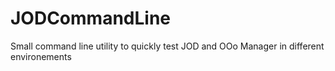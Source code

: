 JODCommandLine
==============

Small command line utility to quickly test JOD and OOo Manager in different environements